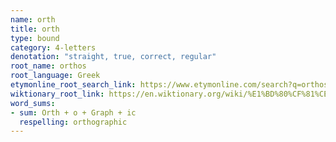 ```yaml
---
name: orth
title: orth
type: bound
category: 4-letters
denotation: "straight, true, correct, regular"
root_name: orthos
root_language: Greek
etymonline_root_search_link: https://www.etymonline.com/search?q=orthos
wiktionary_root_link: https://en.wiktionary.org/wiki/%E1%BD%80%CF%81%CE%B8%CF%8C%CF%82#Ancient_Greek
word_sums:
- sum: Orth + o + Graph + ic
  respelling: orthographic
---
```

